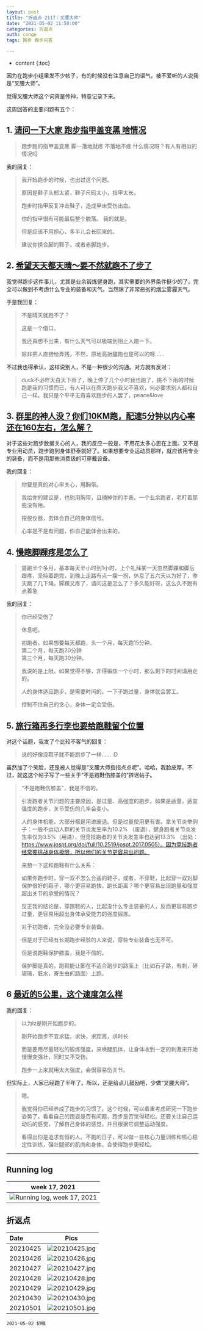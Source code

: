 ```yaml
---
layout: post
title: "折返点 2117｜叉腰大师"
date: "2021-05-02 11:50:00"
categories: 折返点
auth: conge
tags: 跑步 跑步问答

---
```

* content
{:toc}

因为在跑步小组里发不少帖子，有的时候没有注意自己的语气，被不爱听的人说我是“叉腰大师”。

觉得叉腰大师这个词真是传神，特意记录下来。

这周回答的主要问题有五个：

## 1. [请问一下大家 跑步指甲盖变黑 啥情况](https://www.douban.com/group/topic/223684263/)

> 跑步跑的指甲盖变黑 脚一落地就疼 不落地不疼 什么情况呀？有人有相似的情况吗

我的回复： 

> 我开始跑步的时候，也出过这个问题。
> 
> 原因是鞋子头部太紧，鞋子尺码太小，指甲太长，
> 
> 跑步时指甲反复冲击鞋子，造成甲床受伤出血。
> 
> 你的指甲很有可能最后整个脱落。 我的就是。
> 
> 但是应该不用担心，多半儿会长回来的。
> 
> 建议你换合脚的鞋子，或者赤脚跑步。





## 2. [希望天天都天晴～要不然就跑不了步了](https://www.douban.com/group/topic/223188874/)

我觉得跑步这件事儿，尤其是业余锻炼健身跑，其实需要的外界条件挺少的了。完全可以做到不考虑什么专业的装备和天气。当然除了非常恶劣的烟尘雾霾天气。

于是我回复：
> 不是晴天就跑不了？
> 
> 这是一个借口。
> 
> 我还真想不出来，有什么天气可以极端到阻止人跑一下。
> 
> 除非把人直接给弄残，不然，原地高抬腿跑也是可以的呀……

不过我也得承认，这样说别人，不是一种很少的沟通。对方就有反对：

> duck不必昨天白天下雨了，晚上停了几个小时我也跑了，挑不下雨的时候跑是我的习惯而已，有人可以在雨天跑步我又不喜欢，何必要求别人都和自己一样。我只是个平平无奇喜欢跑步的人罢了，peace&love


## 3. [群里的神人没？你们10KM跑，配速5分钟以内心率还在160左右，怎么解？](https://www.douban.com/group/topic/223735849/)

对于这些对跑步数据关心的人，我的反应一般是，不用花太多心思在上面。又不是专业用动员，跑步跑到身体舒泰就好了。如果想要专业运动员那样，就应该用专业的装备，而不是用那些消费级的可穿戴设备。

我的回复：
> 你要是真的对心率关心，用胸带。
> 
> 我给你的建议是，也别用胸带，且摘掉你的手表。一个业余跑者，老盯着那些没有用。
> 
> 摆脱仪器，去体会自己的身体信号。
> 
> 心率是不是有问题，你自己能体会出来的。

## 4. [慢跑脚踝疼是怎么了](https://www.douban.com/group/topic/223555197/)

> 晨跑半个多月，基本每天半小时到1小时，上个礼拜某一天忽然脚踝和脚后跟疼，坚持着跑完，到晚上走路有点一瘸一拐，休息了五六天以为好了，昨天跳了几下绳。脚踝又疼了，请问这是怎么了？多久能好呀，这么久不跑有点着急

我的回复：

> 你已经受伤了
> 
> 休息吧。
> 
> 初跑者，如果想要每天都跑，头一个月，每天跑15分钟。  
> 第二个月，每天跑20分钟  
> 第三个月，每天跑30分钟。  
> 
> 我说的是上限。如果觉得不够，非得锻炼一个小时，那么剩下的时间请用走的。
> 
> 人的身体适应跑步，是需要时间的。一下子跑过量，身体就会罢工。
> 
> 控制不住自己的贪心，身体一定会受伤。
> 

## 5. [旅行箱再多行李也要给跑鞋留个位置](https://www.douban.com/group/topic/223740977/)

对这个话题，我发了个比较不客气的回复：
> 说的好像没鞋子就不能跑步了一样…… :D

虽然加了个笑脸，还是被人觉得是“叉腰大师指指点点呢”。哈哈，我脸皮厚。不过，就这这个帖子写了一些关于“不是跑鞋伤膝盖的”辟谣帖子。

> “不是跑鞋伤膝盖”，我是不信的。
> 
> 引发跑者关节问题的主要原因，是过量、高强度的跑步。如果是适量，适宜强度的跑步，关节受伤的几率会变小。
> 
> 人的身体机能，大部分都是用进废退。但是过量使用更有害。拿关节炎举例子：一般不运动人群的关节炎发生率为10.2% （废退），健身跑者关节炎发生率仅为3.5%（用进），但竞技跑者的关节炎发生率也达到13.3% （出处：https://www.jospt.org/doi/full/10.2519/jospt.2017.0505）。因为竞技跑者经常要挑战身体极限，所以他们的关节更容易出问题。
> 
> 来想一下这和跑鞋有什么关系：
> 
> 如果你跑步时，穿一双不怎么合适的鞋子，或者，不穿鞋，比起穿一双对脚保护很好的鞋子，哪个更容易跑快，跑长距离？哪个更容易出现跑量和强度超出关节的承受的情况？
> 
> 反正我的结论是，穿跑鞋的人，比起没什么专业装备的人，反而更容易跑步过量，更容易用超出身体承受能力的强度锻炼。
> 
> 对于初跑者，完全没必要专业装备。
> 
> 但是对于已经有长期跑步经验的人来说，穿些专业装备也无不可。
> 
> 但是说跑鞋保护膝盖，我是不信的。
> 
> 保护脚是真的，跑鞋能让脚在不适合跑步的路面上（比如石子路，有刺，碎玻璃，脏水，寄生虫的路面）上跑。

## 6 [最近的5公里，这个速度怎么样](https://www.douban.com/group/topic/223906794/)

我的回复：

> 以为lz是刚开始跑步的。
> 
> 刚开始跑步不宜求猛，求快，求距离，求时长
> 
> 而是要用尽量轻松的锻炼强度，来唤醒肌体，让身体收到一定的刺激来开始慢慢变强壮，同时又不受伤。
> 
> 跑步一上来就用太大强度，会很容易伤关节。

但实际上，人家已经跑了半年了。所以，还是给点儿鼓励吧，少做“叉腰大师”。

> 嗯。
> 
> 我觉得你已经养成了跑步的习惯了。这个时候，可以着重考虑研究一下跑步姿势了，看看自己的跑姿是否有问题，跑步是否觉得轻松。还要关注自己运动后的感觉，了解自己身体的感觉，并且根据它调整运动强度。
> 
> 看得出你是追求有恒的人。不跑的日子，可以做一些核心力量训练和核心稳定性训练，强壮腿部的肌肉和身体，会使得跑步更轻松。


----

## Running log

|week 17, 2021|
|:----:|
|![Running log, week 17, 2021](/assets/images/折返点/2021_wk17.png)|


## 折返点

|Date|Pics|
|:----|:----:|
|20210425|![20210425.jpg](/assets/images/折返点/20210425.jpg)  |
|20210426|![20210426.jpg](/assets/images/折返点/20210426.jpg)  |
|20210427|![20210427.jpg](/assets/images/折返点/20210427.jpg)  |
|20210428|![20210428.jpg](/assets/images/折返点/20210428.jpg)  |
|20210429|![20210429.jpg](/assets/images/折返点/20210429.jpg)  |
|20210430|![20210430.jpg](/assets/images/折返点/20210430.jpg)  |
|20210501|![20210501.jpg](/assets/images/折返点/20210501.jpg)  |


```
2021-05-02 初稿
```